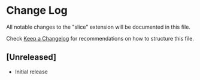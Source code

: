 # Change Log

All notable changes to the "slice" extension will be documented in this file.

Check [Keep a Changelog](http://keepachangelog.com/) for recommendations on how to structure this file.

## [Unreleased]

- Initial release